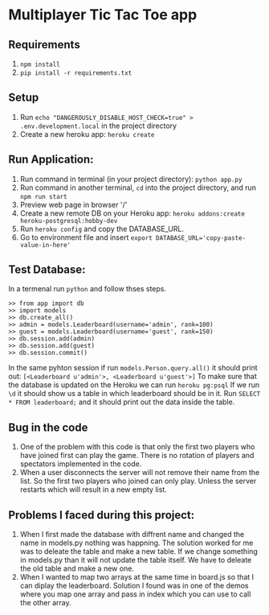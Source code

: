 # Multiplayer Tic Tac Toe app

## Requirements
1. `npm install`
2. `pip install -r requirements.txt`

## Setup
1. Run `echo "DANGEROUSLY_DISABLE_HOST_CHECK=true" > .env.development.local` in the project directory
2. Create a new heroku app: `heroku create`

## Run Application:
1. Run command in terminal (in your project directory): `python app.py`
2. Run command in another terminal, `cd` into the project directory, and run `npm run start`
3. Preview web page in browser '/'
4. Create a new remote DB on your Heroku app: `heroku addons:create heroku-postgresql:hobby-dev`
5. Run `heroku config` and copy the DATABASE_URL.
6. Go to environment file and insert `export DATABASE_URL='copy-paste-value-in-here'`

## Test Database:
In a termenal run `python` and follow thses steps.
```
>> from app import db
>> import models
>> db.create_all()
>> admin = models.Leaderboard(username='admin', rank=100)
>> guest = models.Leaderboard(username='guest', rank=150)
>> db.session.add(admin)
>> db.session.add(guest)
>> db.session.commit()
```
In the same pyhton session if run `models.Person.query.all()` it should print out:
`[<Leaderboard u'admin'>, <Leaderboard u'guest'>]`
To make sure that the database is updated on the Heroku we can run `heroku pg:psql`
If we run `\d` it should show us a table in which leaderboard should be in it.
Run `SELECT * FROM leaderboard;` and it should print out the data inside the table. 

## Bug in the code
1. One of the problem with this code is that only the first two players who have joined first can play the game. There is no rotation of players and spectators implemented in the code. 
2. When a user disconnects the server will not remove their name from the list. So the first two players who joined can only play. Unless the server restarts which will result in a new empty list.

## Problems I faced during this project:
1. When I first made the database with diffrent name and changed the name in models.py nothing was happning. The solution worked for me was to deleate the table and make a new table. If we change something in models.py than it will not update the table itself. We have to deleate the old table and make a new one. 
2. When I wanted to map two arrays at the same time in board.js so that I can diplay the leaderboard. Solution I found was in one of the demos where you map one array and pass in index which you can use to call the other array. 
